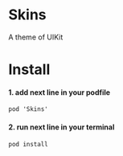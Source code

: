 # Skins
A theme of UIKit

# Install

#### 1. add next line in your podfile
````
pod 'Skins'
````

#### 2. run next line in your terminal
````
pod install
````